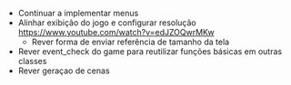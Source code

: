 - Continuar a implementar menus
- Alinhar exibição do jogo e configurar resolução
    https://www.youtube.com/watch?v=edJZOQwrMKw
    - Rever forma de enviar referência de tamanho da tela
- Rever event_check do game para reutilizar funções básicas em outras classes
- Rever geraçao de cenas